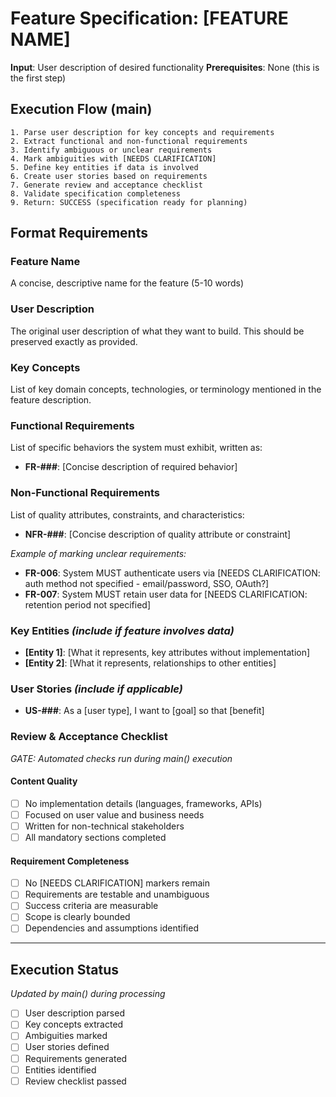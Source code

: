 # Feature Specification: [FEATURE NAME]

**Input**: User description of desired functionality
**Prerequisites**: None (this is the first step)

## Execution Flow (main)
```
1. Parse user description for key concepts and requirements
2. Extract functional and non-functional requirements
3. Identify ambiguous or unclear requirements
4. Mark ambiguities with [NEEDS CLARIFICATION]
5. Define key entities if data is involved
6. Create user stories based on requirements
7. Generate review and acceptance checklist
8. Validate specification completeness
9. Return: SUCCESS (specification ready for planning)
```

## Format Requirements

### Feature Name
A concise, descriptive name for the feature (5-10 words)

### User Description
The original user description of what they want to build. This should be preserved exactly as provided.

### Key Concepts
List of key domain concepts, technologies, or terminology mentioned in the feature description.

### Functional Requirements
List of specific behaviors the system must exhibit, written as:
- **FR-###**: [Concise description of required behavior]

### Non-Functional Requirements
List of quality attributes, constraints, and characteristics:
- **NFR-###**: [Concise description of quality attribute or constraint]

*Example of marking unclear requirements:*
- **FR-006**: System MUST authenticate users via [NEEDS CLARIFICATION: auth method not specified - email/password, SSO, OAuth?]
- **FR-007**: System MUST retain user data for [NEEDS CLARIFICATION: retention period not specified]

### Key Entities *(include if feature involves data)*
- **[Entity 1]**: [What it represents, key attributes without implementation]
- **[Entity 2]**: [What it represents, relationships to other entities]

### User Stories *(include if applicable)*
- **US-###**: As a [user type], I want to [goal] so that [benefit]

### Review & Acceptance Checklist
*GATE: Automated checks run during main() execution*

#### Content Quality
- [ ] No implementation details (languages, frameworks, APIs)
- [ ] Focused on user value and business needs
- [ ] Written for non-technical stakeholders
- [ ] All mandatory sections completed

#### Requirement Completeness
- [ ] No [NEEDS CLARIFICATION] markers remain
- [ ] Requirements are testable and unambiguous  
- [ ] Success criteria are measurable
- [ ] Scope is clearly bounded
- [ ] Dependencies and assumptions identified

---

## Execution Status
*Updated by main() during processing*

- [ ] User description parsed
- [ ] Key concepts extracted
- [ ] Ambiguities marked
- [ ] User stories defined
- [ ] Requirements generated
- [ ] Entities identified
- [ ] Review checklist passed